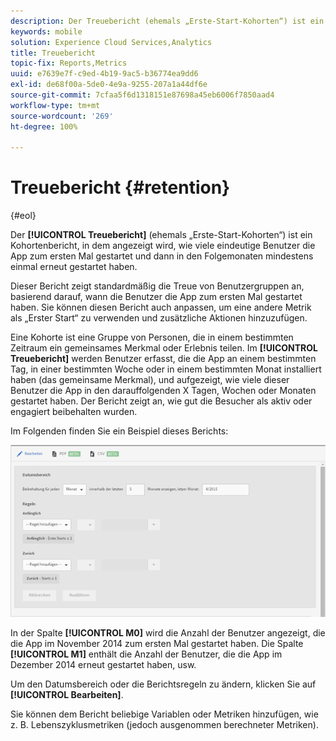 ```yaml
---
description: Der Treuebericht (ehemals „Erste-Start-Kohorten“) ist ein Kohortenbericht, in dem angezeigt wird, wie viele eindeutige Benutzer die App zum ersten Mal gestartet und dann in den Folgemonaten mindestens einmal erneut gestartet haben.
keywords: mobile
solution: Experience Cloud Services,Analytics
title: Treuebericht
topic-fix: Reports,Metrics
uuid: e7639e7f-c9ed-4b19-9ac5-b36774ea9dd6
exl-id: de68f00a-5de0-4e9a-9255-207a1a44df6e
source-git-commit: 7cfaa5f6d1318151e87698a45eb6006f7850aad4
workflow-type: tm+mt
source-wordcount: '269'
ht-degree: 100%

---
```


# Treuebericht {#retention}

{#eol}

Der **[!UICONTROL Treuebericht]** (ehemals „Erste-Start-Kohorten“) ist ein Kohortenbericht, in dem angezeigt wird, wie viele eindeutige Benutzer die App zum ersten Mal gestartet und dann in den Folgemonaten mindestens einmal erneut gestartet haben.

Dieser Bericht zeigt standardmäßig die Treue von Benutzergruppen an, basierend darauf, wann die Benutzer die App zum ersten Mal gestartet haben. Sie können diesen Bericht auch anpassen, um eine andere Metrik als „Erster Start“ zu verwenden und zusätzliche Aktionen hinzuzufügen.

Eine Kohorte ist eine Gruppe von Personen, die in einem bestimmten Zeitraum ein gemeinsames Merkmal oder Erlebnis teilen. Im **[!UICONTROL Treuebericht]** werden Benutzer erfasst, die die App an einem bestimmten Tag, in einer bestimmten Woche oder in einem bestimmten Monat installiert haben (das gemeinsame Merkmal), und aufgezeigt, wie viele dieser Benutzer die App in den darauffolgenden X Tagen, Wochen oder Monaten gestartet haben. Der Bericht zeigt an, wie gut die Besucher als aktiv oder engagiert beibehalten wurden.

Im Folgenden finden Sie ein Beispiel dieses Berichts:

![](assets/report_retention_edit.png)

In der Spalte **[!UICONTROL M0]** wird die Anzahl der Benutzer angezeigt, die die App im November 2014 zum ersten Mal gestartet haben. Die Spalte **[!UICONTROL M1]** enthält die Anzahl der Benutzer, die die App im Dezember 2014 erneut gestartet haben, usw.

Um den Datumsbereich oder die Berichtsregeln zu ändern, klicken Sie auf **[!UICONTROL Bearbeiten]**.

Sie können dem Bericht beliebige Variablen oder Metriken hinzufügen, wie z. B. Lebenszyklusmetriken (jedoch ausgenommen berechneter Metriken).
